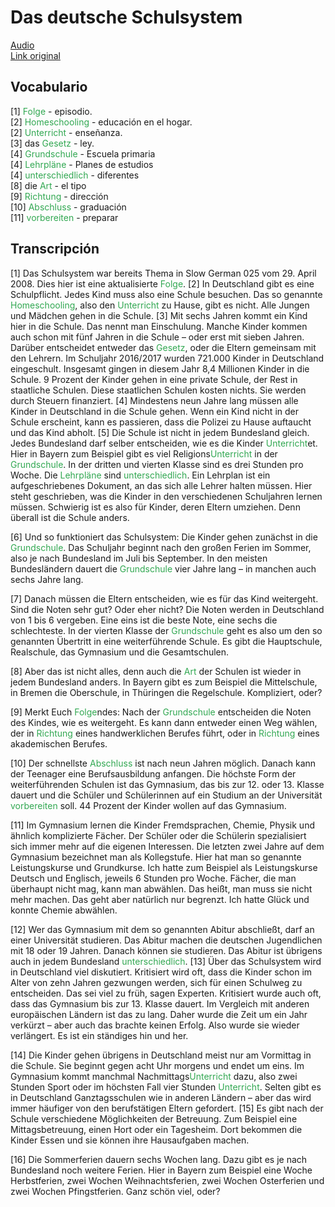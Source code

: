 # Das deutsche Schulsystem

[Audio](./audio/sg-194.mp3) <br>
[Link original](https://slowgerman.com/2019/11/12/sg-194-das-deutsche-schulsystem-aktualisiert/)

## Vocabulario

[1] <span style="color:#32a852">Folge</span> - episodio. <br>
[2] <span style="color:#32a852">Homeschooling</span> - educación en el hogar. <br>
[2] <span style="color:#32a852">Unterricht</span> - enseñanza. <br>
[3] das <span style="color:#32a852">Gesetz</span> - ley. <br>
[4] <span style="color:#32a852">Grundschule</span> - Escuela primaria <br>
[4] <span style="color:#32a852">Lehrpläne</span> - Planes de estudios <br>
[4] <span style="color:#32a852">unterschiedlich</span> - diferentes <br>
[8] die <span style="color:#32a852">Art</span> - el tipo <br>
[9] <span style="color:#32a852">Richtung</span> - dirección <br>
[10] <span style="color:#32a852">Abschluss</span> - graduación <br>
[11] <span style="color:#32a852">vorbereiten</span> - preparar <br>

## Transcripción

[1] Das Schulsystem war bereits Thema in Slow German 025 vom 29. April 2008. Dies hier ist eine aktualisierte <span style="color:#32a852">Folge</span>.
[2] In Deutschland gibt es eine Schulpflicht. Jedes Kind muss also eine Schule besuchen. Das so genannte <span style="color:#32a852">Homeschooling</span>, also den <span style="color:#32a852">Unterricht</span> zu Hause, gibt es nicht. Alle Jungen und Mädchen gehen in die Schule.
[3] Mit sechs Jahren kommt ein Kind hier in die Schule. Das nennt man Einschulung. Manche Kinder kommen auch schon mit fünf Jahren in die Schule – oder erst mit sieben Jahren. Darüber entscheidet entweder das <span style="color:#32a852">Gesetz</span>, oder die Eltern gemeinsam mit den Lehrern. Im Schuljahr 2016/2017 wurden 721.000 Kinder in Deutschland eingeschult. Insgesamt gingen in diesem Jahr 8,4 Millionen Kinder in die Schule. 9 Prozent der Kinder gehen in eine private Schule, der Rest in staatliche Schulen. Diese staatlichen Schulen kosten nichts. Sie werden durch Steuern finanziert.
[4] Mindestens neun Jahre lang müssen alle Kinder in Deutschland in die Schule gehen. Wenn ein Kind nicht in der Schule erscheint, kann es passieren, dass die Polizei zu Hause auftaucht und das Kind abholt.
[5] Die Schule ist nicht in jedem Bundesland gleich. Jedes Bundesland darf selber entscheiden, wie es die Kinder <span style="color:#32a852">Unterricht</span>et. Hier in Bayern zum Beispiel gibt es viel Religions<span style="color:#32a852">Unterricht</span> in der <span style="color:#32a852">Grundschule</span>. In der dritten und vierten Klasse sind es drei Stunden pro Woche. Die <span style="color:#32a852">Lehrpläne</span> sind <span style="color:#32a852">unterschiedlich</span>. Ein Lehrplan ist ein aufgeschriebenes Dokument, an das sich alle Lehrer halten müssen. Hier steht geschrieben, was die Kinder in den verschiedenen Schuljahren lernen müssen. Schwierig ist es also für Kinder, deren Eltern umziehen. Denn überall ist die Schule anders.

[6] Und so funktioniert das Schulsystem: Die Kinder gehen zunächst in die <span style="color:#32a852">Grundschule</span>. Das Schuljahr beginnt nach den großen Ferien im Sommer, also je nach Bundesland im Juli bis September. In den meisten Bundesländern dauert die <span style="color:#32a852">Grundschule</span> vier Jahre lang – in manchen auch sechs Jahre lang.

[7] Danach müssen die Eltern entscheiden, wie es für das Kind weitergeht. Sind die Noten sehr gut? Oder eher nicht? Die Noten werden in Deutschland von 1 bis 6 vergeben. Eine eins ist die beste Note, eine sechs die schlechteste. In der vierten Klasse der <span style="color:#32a852">Grundschule</span> geht es also um den so genannten Übertritt in eine weiterführende Schule. Es gibt die Hauptschule, Realschule, das Gymnasium und die Gesamtschulen.

[8] Aber das ist nicht alles, denn auch die <span style="color:#32a852">Art</span> der Schulen ist wieder in jedem Bundesland anders. In Bayern gibt es zum Beispiel die Mittelschule, in Bremen die Oberschule, in Thüringen die Regelschule. Kompliziert, oder?

[9] Merkt Euch <span style="color:#32a852">Folge</span>ndes: Nach der <span style="color:#32a852">Grundschule</span> entscheiden die Noten des Kindes, wie es weitergeht. Es kann dann entweder einen Weg wählen, der in <span style="color:#32a852">Richtung</span> eines handwerklichen Berufes führt, oder in <span style="color:#32a852">Richtung</span> eines akademischen Berufes.

[10] Der schnellste <span style="color:#32a852">Abschluss</span> ist nach neun Jahren möglich. Danach kann der Teenager eine Berufsausbildung anfangen. Die höchste Form der weiterführenden Schulen ist das Gymnasium, das bis zur 12. oder 13. Klasse dauert und die Schüler und Schülerinnen auf ein Studium an der Universität <span style="color:#32a852">vorbereiten</span> soll. 44 Prozent der Kinder wollen auf das Gymnasium.

[11] Im Gymnasium lernen die Kinder Fremdsprachen, Chemie, Physik und ähnlich komplizierte Fächer. Der Schüler oder die Schülerin spezialisiert sich immer mehr auf die eigenen Interessen. Die letzten zwei Jahre auf dem Gymnasium bezeichnet man als Kollegstufe. Hier hat man so genannte Leistungskurse und Grundkurse. Ich hatte zum Beispiel als Leistungskurse Deutsch und Englisch, jeweils 6 Stunden pro Woche. Fächer, die man überhaupt nicht mag, kann man abwählen. Das heißt, man muss sie nicht mehr machen. Das geht aber natürlich nur begrenzt. Ich hatte Glück und konnte Chemie abwählen.

[12] Wer das Gymnasium mit dem so genannten Abitur abschließt, darf an einer Universität studieren. Das Abitur machen die deutschen Jugendlichen mit 18 oder 19 Jahren. Danach können sie studieren. Das Abitur ist übrigens auch in jedem Bundesland <span style="color:#32a852">unterschiedlich</span>.
[13] Über das Schulsystem wird in Deutschland viel diskutiert. Kritisiert wird oft, dass die Kinder schon im Alter von zehn Jahren gezwungen werden, sich für einen Schulweg zu entscheiden. Das sei viel zu früh, sagen Experten. Kritisiert wurde auch oft, dass das Gymnasium bis zur 13. Klasse dauert. Im Vergleich mit anderen europäischen Ländern ist das zu lang. Daher wurde die Zeit um ein Jahr verkürzt – aber auch das brachte keinen Erfolg. Also wurde sie wieder verlängert. Es ist ein ständiges hin und her.

[14] Die Kinder gehen übrigens in Deutschland meist nur am Vormittag in die Schule. Sie beginnt gegen acht Uhr morgens und endet um eins. Im Gymnasium kommt manchmal Nachmittags<span style="color:#32a852">Unterricht</span> dazu, also zwei Stunden Sport oder im höchsten Fall vier Stunden <span style="color:#32a852">Unterricht</span>. Selten gibt es in Deutschland Ganztagsschulen wie in anderen Ländern – aber das wird immer häufiger von den berufstätigen Eltern gefordert.
[15] Es gibt nach der Schule verschiedene Möglichkeiten der Betreuung. Zum Beispiel eine Mittagsbetreuung, einen Hort oder ein Tagesheim. Dort bekommen die Kinder Essen und sie können ihre Hausaufgaben machen.

[16] Die Sommerferien dauern sechs Wochen lang. Dazu gibt es je nach Bundesland noch weitere Ferien. Hier in Bayern zum Beispiel eine Woche Herbstferien, zwei Wochen Weihnachtsferien, zwei Wochen Osterferien und zwei Wochen Pfingstferien. Ganz schön viel, oder?

